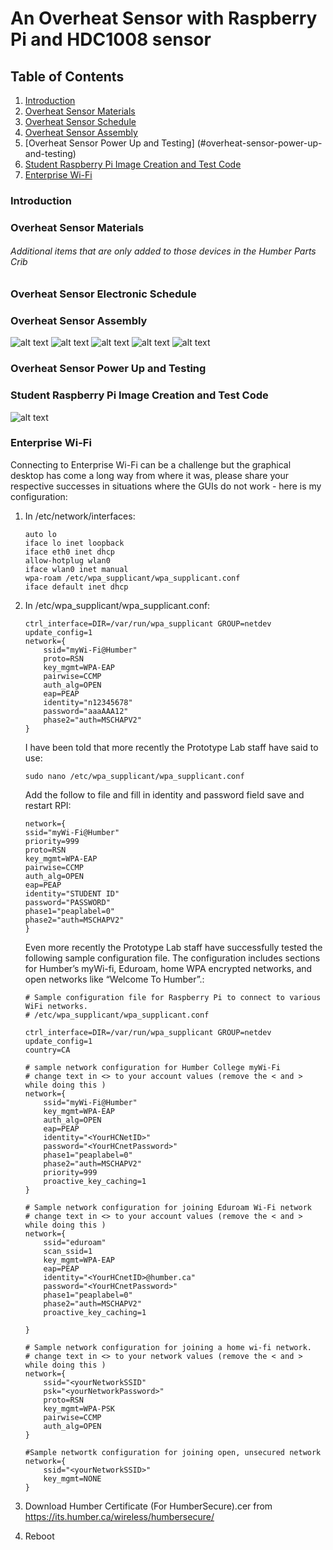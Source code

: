 # An Overheat Sensor with Raspberry Pi and HDC1008 sensor 

## Table of Contents
1. [Introduction](#introduction)
2. [Overheat Sensor Materials](#overheat-sensor-materials)
3. [Overheat Sensor Schedule](#overheat-sensor-schedule)
4. [Overheat Sensor Assembly](#overheat-sensor-assembly)
5. [Overheat Sensor Power Up and Testing] (#overheat-sensor-power-up-and-testing)
6. [Student Raspberry Pi Image Creation and Test Code](#student-raspberry-pi-image-creation-and-test-code)
7. [Enterprise Wi-Fi](#enterprise-wi-fi)



### Introduction


### Overheat Sensor Materials
	
###### Additional items that are only added to those devices in the Humber Parts Crib



### Overheat Sensor Electronic Schedule


### Overheat Sensor Assembly
![alt text](https://github.com/ngtrangminhduc/OverheatSensor/blob/master/2018_Documentation/Fritzing/DucNguyen_HDC1008_pcb.png)
![alt text](https://github.com/ngtrangminhduc/OverheatSensor/blob/master/2018_Images/IMG_8704.JPG)
![alt text](https://github.com/ngtrangminhduc/OverheatSensor/blob/master/2018_Images/IMG_8708.JPG)
![alt text](https://github.com/ngtrangminhduc/OverheatSensor/blob/master/2018_Images/PCB_1.jpg)
![alt text](https://github.com/ngtrangminhduc/OverheatSensor/blob/master/2018_Images/PCB_2.jpg)

### Overheat Sensor Power Up and Testing
### Student Raspberry Pi Image Creation and Test Code

![alt text](https://github.com/ngtrangminhduc/OverheatSensor/blob/master/2018_Images/PythonCode.png)

### Enterprise Wi-Fi

Connecting to Enterprise Wi-Fi can be a challenge but the graphical desktop has come a long way from where it was, please share your respective successes in situations where the GUIs do not work - here is my configuration:

1.  In /etc/network/interfaces:
	```
	auto lo
	iface lo inet loopback
	iface eth0 inet dhcp
	allow-hotplug wlan0
	iface wlan0 inet manual
	wpa-roam /etc/wpa_supplicant/wpa_supplicant.conf
	iface default inet dhcp
	```

2.  In /etc/wpa_supplicant/wpa_supplicant.conf:
	```
	ctrl_interface=DIR=/var/run/wpa_supplicant GROUP=netdev
	update_config=1
	network={
        ssid="myWi-Fi@Humber"
        proto=RSN
        key_mgmt=WPA-EAP
        pairwise=CCMP
        auth_alg=OPEN
        eap=PEAP
        identity="n12345678"
        password="aaaAAA12"
        phase2="auth=MSCHAPV2"
	}
	```

	I have been told that more recently the Prototype Lab staff have said to use:
	```
	sudo nano /etc/wpa_supplicant/wpa_supplicant.conf
	```

	Add the follow to file and fill in identity and password field save and restart RPI:
	```
	network={
	ssid="myWi-Fi@Humber"
	priority=999
	proto=RSN
	key_mgmt=WPA-EAP
	pairwise=CCMP
	auth_alg=OPEN
	eap=PEAP
	identity="STUDENT ID"
	password="PASSWORD"
	phase1="peaplabel=0"
	phase2="auth=MSCHAPV2"
	}
	```
	Even more recently the Prototype Lab staff have successfully tested the 
	following sample configuration file. The configuration includes sections 
	for Humber’s myWi-fi, Eduroam, home WPA encrypted networks, and open networks like “Welcome To Humber”.:
	```
	# Sample configuration file for Raspberry Pi to connect to various WiFi networks.
	# /etc/wpa_supplicant/wpa_supplicant.conf

	ctrl_interface=DIR=/var/run/wpa_supplicant GROUP=netdev
	update_config=1
	country=CA

	# sample network configuration for Humber College myWi-Fi
	# change text in <> to your account values (remove the < and > while doing this )
	network={
		ssid="myWi-Fi@Humber"
		key_mgmt=WPA-EAP
		auth_alg=OPEN
		eap=PEAP
		identity="<YourHCNetID>"
		password="<YourHCnetPassword>"
		phase1="peaplabel=0"
		phase2="auth=MSCHAPV2"
		priority=999
		proactive_key_caching=1
	}

	# Sample network configuration for joining Eduroam Wi-Fi network
	# change text in <> to your account values (remove the < and > while doing this )
	network={
		ssid="eduroam"
		scan_ssid=1
		key_mgmt=WPA-EAP
		eap=PEAP
		identity="<YourHCnetID>@humber.ca"
		password="<YourHCnetPassword>"
		phase1="peaplabel=0"
		phase2="auth=MSCHAPV2"
		proactive_key_caching=1

	}

	# Sample network configuration for joining a home wi-fi network.
	# change text in <> to your network values (remove the < and > while doing this )
	network={
		ssid="<yourNetworkSSID"
		psk="<yourNetworkPassword>"
		proto=RSN
		key_mgmt=WPA-PSK
		pairwise=CCMP
		auth_alg=OPEN
	}

	#Sample networtk configuration for joining open, unsecured network
	network={
		ssid="<yourNetworkSSID>"
		key_mgmt=NONE
	}
	```
	
3.  Download Humber Certificate (For HumberSecure).cer from https://its.humber.ca/wireless/humbersecure/

4.  Reboot
